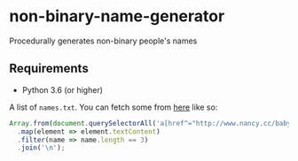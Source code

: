 # non-binary-name-generator
Procedurally generates non-binary people's names

## Requirements

- Python 3.6 (or higher)

A list of `names.txt`. You can fetch some from [here](http://www.nancy.cc/3-letter-baby-names/) like so:
```js
Array.from(document.querySelectorAll('a[href^="http://www.nancy.cc/baby-name/"]'))
  .map(element => element.textContent)
  .filter(name => name.length == 3)
  .join('\n');
```
